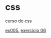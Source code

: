 # css
 curso de css

<a href="desafios/ex005/">ex005.<a>
<a href="desafios/ex006/">exercício 06 </a>